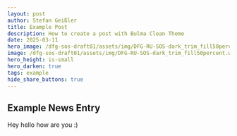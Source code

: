 ```yaml
---
layout: post
author: Stefan Geißler
title: Example Post
description: How to create a post with Bulma Clean Theme
date: 2025-03-11
hero_image: /dfg-sos-draft01/assets/img/DFG-RU-SOS-dark_trim_fill50percent.webp
image: /dfg-sos-draft01/assets/img/DFG-RU-SOS-dark_trim_fill50percent.webp
hero_height: is-small
hero_darken: true
tags: example
hide_share_buttons: true
---
```


## Example News Entry

Hey hello how are you :)
````

